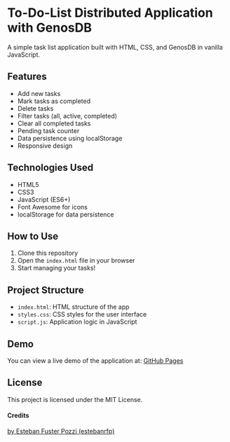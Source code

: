 # To-Do-List Distributed Application with GenosDB

A simple task list application built with HTML, CSS, and GenosDB in vanilla JavaScript.

## Features

- Add new tasks
- Mark tasks as completed
- Delete tasks
- Filter tasks (all, active, completed)
- Clear all completed tasks
- Pending task counter
- Data persistence using localStorage
- Responsive design

## Technologies Used

- HTML5
- CSS3
- JavaScript (ES6+)
- Font Awesome for icons
- localStorage for data persistence

## How to Use

1. Clone this repository
2. Open the `index.html` file in your browser
3. Start managing your tasks!

## Project Structure

- `index.html`: HTML structure of the app
- `styles.css`: CSS styles for the user interface
- `script.js`: Application logic in JavaScript

## Demo

You can view a live demo of the application at: [GitHub Pages](https://estebanrfp.github.io/To-Do-list/)

## License

This project is licensed under the MIT License.

#### Credits
[by Esteban Fuster Pozzi (estebanrfp)](https://github.com/estebanrfp)
